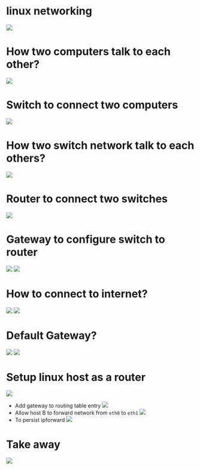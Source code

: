 # linux networking
![](assets/networking.png)
# How two computers talk to each other?
![](assets/two-computers.png)
# Switch to connect two computers
![](assets/switch-to-connect-two-computers.png)
# How two switch network talk to each others?
![](assets/two-switches.png)
# Router to connect two switches
![](assets/connect-two-switches-router.png)
# Gateway to configure switch to router
![](assets/gateway-1.png)
![](assets/gateway-2.png)
# How to connect to internet?
![](assets/router-to-internet.png)
![](assets/router-to-internet-2.png)

# Default Gateway?
![](assets/default-gateway.png)
![](assets/default-gateway-2.png)
# Setup linux host as a router
![](assets/linuxhost-as-router.png)
- Add gateway to routing table entry
![](assets/add-gateway-linux-as-router.png)
- Allow host B to forward network from `eth0` to `eth1`
![](assets/eth0-to-eth1-transfer.png)
- To persist ipforward 
![](assets/eth0-to-eth1-transfer-permanent.png)
# Take away
![](assets/networking-takeway.png)
